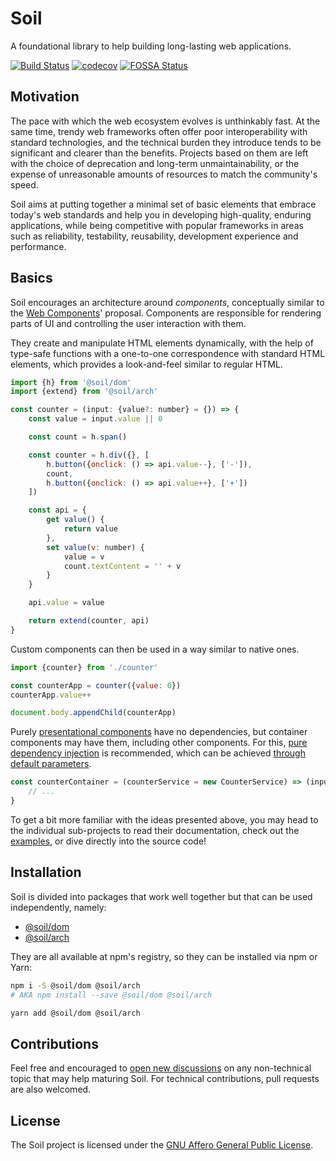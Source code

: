 # Soil

A foundational library to help building long-lasting web applications.

[![Build Status](https://travis-ci.org/inad9300/Soil.svg?branch=master)](https://travis-ci.org/inad9300/Soil)
[![codecov](https://codecov.io/gh/inad9300/Soil/branch/master/graph/badge.svg)](https://codecov.io/gh/inad9300/Soil)
[![FOSSA Status](https://app.fossa.io/api/projects/git%2Bgithub.com%2Finad9300%2FSoil.svg?type=shield)](https://app.fossa.io/projects/git%2Bgithub.com%2Finad9300%2FSoil?ref=badge_shield)


## Motivation

The pace with which the web ecosystem evolves is unthinkably fast. At the same
time, trendy web frameworks often offer poor interoperability with standard
technologies, and the technical burden they introduce tends to be significant
and clearer than the benefits. Projects based on them are left with the choice
of deprecation and long-term unmaintainability, or the expense of unreasonable
amounts of resources to match the community's speed.

Soil aims at putting together a minimal set of basic elements that embrace
today's web standards and help you in developing high-quality, enduring
applications, while being competitive with popular frameworks in areas such as
reliability, testability, reusability, development experience and performance.


## Basics

Soil encourages an architecture around *components*, conceptually similar to
the [Web Components](https://developer.mozilla.org/en-US/docs/Web/Web_Components)'
proposal. Components are responsible for rendering parts of UI and controlling
the user interaction with them.

They create and manipulate HTML elements dynamically, with the help of
type-safe functions with a one-to-one correspondence with standard HTML
elements, which provides a look-and-feel similar to regular HTML.

```js
import {h} from '@soil/dom'
import {extend} from '@soil/arch'

const counter = (input: {value?: number} = {}) => {
    const value = input.value || 0

    const count = h.span()

    const counter = h.div({}, [
        h.button({onclick: () => api.value--}, ['-']),
        count,
        h.button({onclick: () => api.value++}, ['+'])
    ])

    const api = {
        get value() {
            return value
        },
        set value(v: number) {
            value = v
            count.textContent = '' + v
        }
    }

    api.value = value

    return extend(counter, api)
}
```

Custom components can then be used in a way similar to native ones.

```js
import {counter} from './counter'

const counterApp = counter({value: 0})
counterApp.value++

document.body.appendChild(counterApp)
```

Purely [presentational components](https://medium.com/@dan_abramov/smart-and-dumb-components-7ca2f9a7c7d0)
have no dependencies, but container components may have them, including other
components. For this, [pure dependency injection](http://blog.ploeh.dk/2014/06/10/pure-di/)
is recommended, which can be achieved [through default parameters](https://medium.freecodecamp.org/how-to-take-advantage-of-javascripts-default-parameters-for-dependency-injection-98fc423328e1).

```js
const counterContainer = (counterService = new CounterService) => (input = {}) => {
    // ...
}
```

To get a bit more familiar with the ideas presented above, you may head to the
individual sub-projects to read their documentation, check out the [examples](examples/),
or dive directly into the source code!


## Installation

Soil is divided into packages that work well together but that can be used
independently, namely:
- [@soil/dom](https://github.com/inad9300/Soil/tree/master/dom)
- [@soil/arch](https://github.com/inad9300/Soil/tree/master/arch)

They are all available at npm's registry, so they can be installed via npm or
Yarn:

```bash
npm i -S @soil/dom @soil/arch
# AKA npm install --save @soil/dom @soil/arch
```

```bash
yarn add @soil/dom @soil/arch
```


## Contributions

Feel free and encouraged to [open new discussions](../../issues) on any
non-technical topic that may help maturing Soil. For technical contributions,
pull requests are also welcomed.


## License

The Soil project is licensed under the [GNU Affero General Public License](LICENSE).

